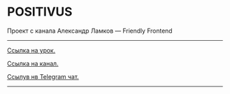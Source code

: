 # POSITIVUS
Проект с канала  Александр Ламков — Friendly Frontend

---
[Ссылка на урок.](https://www.youtube.com/playlist?list=PL0MUAHwery4rdZt-8E9p9zty2ZUCH6Ai3)

[Ссылка на канал.](https://www.youtube.com/@AleksanderLamkov)

[Ссылув нв Telegram чат.](https://t.me/friendlyFrontendChat)

---
